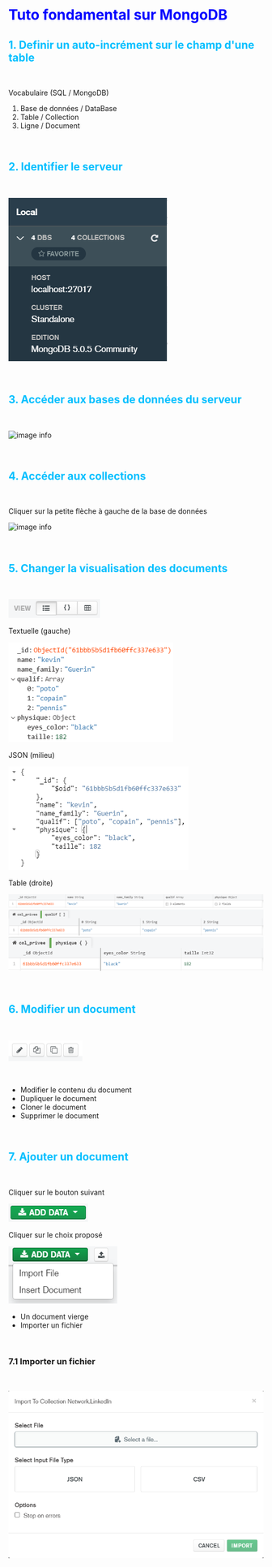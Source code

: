 <head>
<style>
#bleu {}
#titleMain {color:#0000FF; font:28px ;font-weight:bold}
#titleSub {color:#00BFFF; font:24px}
#titleSubSub {font:10px}
#commande {color:#FF00FF; font:20px "Carnivalee Freakshow"}
#tag {color:#87CEFA; font:16px "Carnivalee Freakshow"}
#param {color:#32CD32; font:20px "Carnivalee Freakshow"}
#tab1 {margin : 0px 20px 0px 0px}
#tab2 {margin : 0px 40px 0px 0px}
#tab3 {margin : 0px 60px 0px 0px}
</style>
</head>

# <span id="titleMain">Tuto fondamental sur MongoDB</span>

## <span id="titleSub">1. Definir un auto-incrément sur le champ d'une table</span>
<br>

Vocabulaire (SQL / MongoDB)

1. Base de données / DataBase
2. Table / Collection
3. Ligne / Document

<br>

## <span id="titleSub">2. Identifier le serveur </span>
<br>

![image info](./Images/InfosServeur.PNG)

<br>

## <span id="titleSub">3. Accéder aux bases de données du serveur </span>
<br>

![image info](./Images/BaseDeDonnées.PNG)

<br>

## <span id="titleSub">4. Accéder aux collections </span>
<br>

Cliquer sur la petite flèche à gauche de la base de données

![image info](./Images/AccéderAuxCollections.PNG)

<br>

## <span id="titleSub">5. Changer la visualisation des documents </span>
<br>

![image info](./Images/TypeVisualisationDocument.PNG)

Textuelle  (gauche)

![image info](./Images/ExempleVisualisationTextuelle.PNG)

JSON (milieu)

![image info](./Images/ExempleVisualisationJSON.PNG)

Table (droite)

![image info](./Images/ExempleVisualisationTable1.PNG)
![image info](./Images/ExempleVisualisationTable2.PNG)
![image info](./Images/ExempleVisualisationTable3.PNG)

<br>

## <span id="titleSub">6. Modifier un document </span>
<br>

![image info](./Images/AffecterUnDocument.PNG)

<br>

- Modifier le contenu du document
- Dupliquer le document
- Cloner le document
- Supprimer le document

<br>

## <span id="titleSub">7. Ajouter un document </span>
<br>

Cliquer sur le bouton suivant

![image info](./Images/AjouterUnDocument.PNG)

Cliquer sur le choix proposé

![image info](./Images/NewDocumentImporterOuVierge.PNG)

- Un document vierge
- Importer un fichier

<br>

### <span id="titleSubSub">7.1 Importer un fichier </span>
<br>

![image info](./Images/InterfaceImporterFichierPourCreationDocument.PNG)

<br>